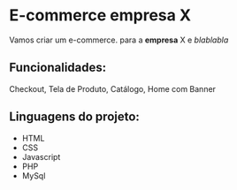 # E-commerce empresa X

Vamos criar um e-commerce. para a **empresa** X e _blablabla_

## Funcionalidades:

Checkout, Tela de Produto, Catálogo, Home com Banner


## Linguagens do projeto:

* HTML
* CSS
* Javascript
* PHP 
* MySql